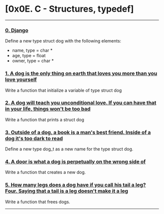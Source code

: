 # [0x0E. C - Structures, typedef]
---
### [0. Django](./dog.h)
Define a new type struct dog with the following elements:

* name, type = char *
* age, type = float
* owner, type = char *
### [1. A dog is the only thing on earth that loves you more than you love yourself](./1-init_dog.c)
Write a function that initialize a variable of type struct dog
### [2. A dog will teach you unconditional love. If you can have that in your life, things won't be too bad](./2-print_dog.c)
Write a function that prints a struct dog
### [3. Outside of a dog, a book is a man's best friend. Inside of a dog it's too dark to read](./dog.h)
Define a new type dog_t as a new name for the type struct dog.
### [4. A door is what a dog is perpetually on the wrong side of](./4-new_dog.c)
Write a function that creates a new dog.
### [5. How many legs does a dog have if you call his tail a leg? Four. Saying that a tail is a leg doesn't make it a leg](./5-free_dog.c)
Write a function that frees dogs.

---
